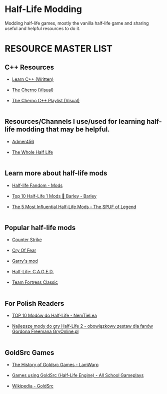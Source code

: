 # Half-Life Modding
Modding half-life games, mostly the vanilla half-life game and sharing useful and helpful resources to do it.

# RESOURCE MASTER LIST
## C++ Resources
<ul>
  <li> <a href="https://www.learncpp.com/" target="_blank">Learn C++ (Written)</a></li><br>
  <li> <a href="https://www.youtube.com/channel/UCQ-W1KE9EYfdxhL6S4twUNw" target="_blank">The Cherno (Visual)</a></li><br>
  <li> <a href="https://www.youtube.com/watch?v=18c3MTX0PK0&list=PLlrATfBNZ98dudnM48yfGUldqGD0S4FFb" target="_blank">The Cherno C++ Playlist (Visual)</a></li><br>
</ul>

## Resources/Channels I use/used for learning half-life modding that may be helpful.
<ul>
  <li> <a href="https://www.youtube.com/c/Admer456" target="_blank">Admer456</a></li><br>
  <li> <a href="https://twhl.info/wiki/page/Tutorial%3A_Setting_up_a_Mod%3A_Part_1_-_Custom_Game_feature" target="_blank">The Whole Half Life</a></li><br>
</ul>

## Learn more about half-life mods
<ul>
  <li> <a href="https://half-life.fandom.com/wiki/Mods" target="_blank">Half-life Fandom - Mods</a></li><br>
  <li> <a href="https://youtu.be/IW6fAhH0sos" target="_blank">Top 10 Half-Life 1 Mods 🔶 Barley - Barley</a></li><br>
  <li> <a href="https://youtu.be/gHlqaEG0TJg" target="_blank">The 5 Most Influential Half-Life Mods - The SPUF of Legend</a></li><br>
</ul>

## Popular half-life mods
<ul>
  <li><a href="https://counterstrike.fandom.com/wiki/Counter-Strike" target="_blank">Counter Strike</a></li><br>
  <li> <a href="https://cry-of-fear.fandom.com/wiki/Cry_of_Fear" target="_blank">Cry Of Fear</a></li><br>
  <li><a href="https://en.wikipedia.org/wiki/Garry%27s_Mod" target="_blank">Garry's mod</a></li><br>
  <li> <a href="https://en.wikipedia.org/wiki/Half-Life:_C.A.G.E.D." target="_blank">Half-Life: C.A.G.E.D.</a></li><br>
  <li> <a href="https://wiki.teamfortress.com/wiki/Team_Fortress_Classic" target="_blank">Team Fortress Classic</a></li><br>
</ul>

## For Polish Readers
<ul>
  <li><a href="https://www.youtube.com/watch?v=vaTXAVgUGz8" target="_blank">TOP 10 Modów do Half-Life - NemTieLea</a></li><br>
  <li><a href="https://www.gry-online.pl/S018.asp?ID=962" target="_blank">Najlepsze mody do gry Half-Life 2 - obowiązkowy zestaw dla fanów Gordona Freemana GryOnline.pl</a></li><br>
</ul>

## GoldSrc Games
<ul>
  <li> <a href="https://youtu.be/Ld5NY3L5iao" target="_blank">The History of Goldsrc Games - LamWarp</a></li><br>
  <li><a href="https://www.youtube.com/watch?v=rG7WtxmCYaY" target="_blank">Games using GoldSrc (Half-Life Engine) - All School Gameplays</a></li><br>
  <li> <a href="https://en.wikipedia.org/wiki/GoldSrc" target="_blank">Wikipedia - GoldSrc</a></li><br>
</ul>



